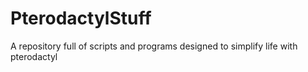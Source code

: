 # PterodactylStuff
A repository full of scripts and programs designed to simplify life with pterodactyl
